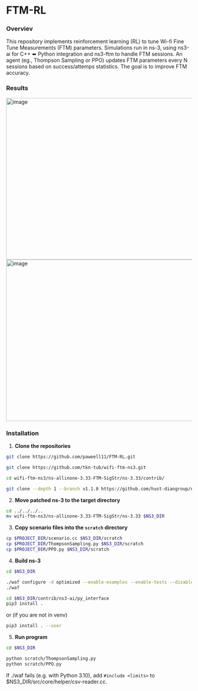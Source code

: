 # FTM-RL

### Overviev
This repository implements reinforcement learning (RL) to tune Wi-fi Fine Tune Measurements (FTM) parameters. Simulations run in ns-3, using ns3-ai for C++ ⬌ Python integration and ns3-ftm to handle FTM sessions. An agent (eg., Thompson Sampling or PPO) updates FTM parameters every N sessions based on success/attemps statistics. The goal is to improve FTM accuracy.

### Results
<img width="953" height="438" alt="image" src="https://github.com/user-attachments/assets/ac300a18-1df3-4b81-b92f-ac0378a7ede0" />
<img width="953" height="438" alt="image" src="https://github.com/user-attachments/assets/9b88adf9-1800-4e95-808e-8178a7ed273c" />



### Installation
1. **Clone the repositories**
```bash
git clone https://github.com/paweell11/FTM-RL.git

git clone https://github.com/tkn-tub/wifi-ftm-ns3.git

cd wifi-ftm-ns3/ns-allinone-3.33-FTM-SigStr/ns-3.33/contrib/  

git clone --depth 1 --branch v1.1.0 https://github.com/hust-diangroup/ns3-ai.git
```

2. **Move patched ns-3 to the target directory**
```bash
cd ../../../..
mv wifi-ftm-ns3/ns-allinone-3.33-FTM-SigStr/ns-3.33 $NS3_DIR
```
3. **Copy scenario files into the `scratch` directory**

```bash
cp $PROJECT_DIR/scenario.cc $NS3_DIR/scratch
cp $PROJECT_DIR/ThompsonSampling.py $NS3_DIR/scratch
cp $PROJECT_DIR/PPO.py $NS3_DIR/scratch
```

4. **Build ns-3** 
```bash
cd $NS3_DIR

./waf configure -d optimized --enable-examples --enable-tests --disable-werror --disable-python
./waf

cd $NS3_DIR/contrib/ns3-ai/py_interface
pip3 install . 
```
or (if you are not in venv)
```bash
pip3 install . --user
```

5. **Run program** 
```bash
cd $NS3_DIR

python scratch/ThompsonSampling.py
python scratch/PPO.py
```

If ./waf fails (e.g. with Python 3.10), add ```#include <limits>``` to $NS3_DIR/src/core/helper/csv-reader.cc.

